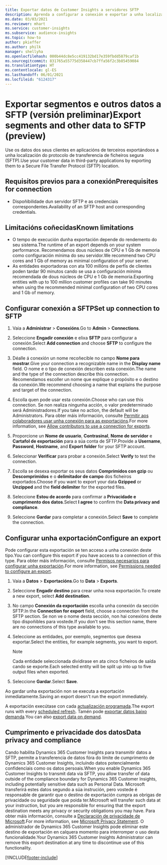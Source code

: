 ```yaml
---
title: Exportar datos de Customer Insights a servidores SFTP
description: Aprenda a configurar a conexión e exportar a unha localización de SFTP.
ms.date: 03/03/2021
ms.reviewer: mhart
ms.service: customer-insights
ms.subservice: audience-insights
ms.topic: how-to
author: pkieffer
ms.author: philk
manager: shellyha
ms.openlocfilehash: 000b44dc8e5cc419132bd17e359fbdd5879caf1b
ms.sourcegitcommit: 831765a55775d358447cb7ffa56f2c3b85459084
ms.translationtype: HT
ms.contentlocale: gl-ES
ms.lasthandoff: 06/01/2021
ms.locfileid: "6124317"
---
```

# <a name="export-segments-and-other-data-to-sftp-preview"></a><span data-ttu-id="1f20f-103">Exportar segmentos e outros datos a SFTP (versión preliminar)</span><span class="sxs-lookup"><span data-stu-id="1f20f-103">Export segments and other data to SFTP (preview)</span></span>

<span data-ttu-id="1f20f-104">Use os datos dos seus clientes en aplicacións de terceiros exportándoos a unha localización do protocolo de transferencia de ficheiros segura (SFTP).</span><span class="sxs-lookup"><span data-stu-id="1f20f-104">Use your customer data in third-party applications by exporting them to a Secure File Transfer Protocol (SFTP) location.</span></span>

## <a name="prerequisites-for-connection"></a><span data-ttu-id="1f20f-105">Requisitos previos para a conexión</span><span class="sxs-lookup"><span data-stu-id="1f20f-105">Prerequisites for connection</span></span>

- <span data-ttu-id="1f20f-106">Dispoñibilidade dun servidor SFTP e as credenciais correspondentes.</span><span class="sxs-lookup"><span data-stu-id="1f20f-106">Availability of an SFTP host and corresponding credentials.</span></span>

## <a name="known-limitations"></a><span data-ttu-id="1f20f-107">Limitacións coñecidas</span><span class="sxs-lookup"><span data-stu-id="1f20f-107">Known limitations</span></span>

- <span data-ttu-id="1f20f-108">O tempo de execución dunha exportación depende do rendemento do seu sistema.</span><span class="sxs-lookup"><span data-stu-id="1f20f-108">The runtime of an export depends on your system performance.</span></span> <span data-ttu-id="1f20f-109">Recomendamos dous núcleos de CPU e 1 Gb de memoria como configuración mínima do seu servidor.</span><span class="sxs-lookup"><span data-stu-id="1f20f-109">We recommend two CPU cores and 1 Gb of memory as minimal configuration of your server.</span></span> 
- <span data-ttu-id="1f20f-110">As entidades exportadoras con ata 100 millóns de perfís de clientes poden tardar 90 minutos cando se usa a configuración mínima recomendada de dous núcleos de CPU e 1 Gb de memoria.</span><span class="sxs-lookup"><span data-stu-id="1f20f-110">Exporting entities with up to 100 million customer profiles can take 90 minutes when using the recommended minimal configuration of two CPU cores and 1 Gb of memory.</span></span> 

## <a name="set-up-connection-to-sftp"></a><span data-ttu-id="1f20f-111">Configurar conexión a SFTP</span><span class="sxs-lookup"><span data-stu-id="1f20f-111">Set up connection to SFTP</span></span>

1. <span data-ttu-id="1f20f-112">Vaia a **Administrar** > **Conexións**.</span><span class="sxs-lookup"><span data-stu-id="1f20f-112">Go to **Admin** > **Connections**.</span></span>

1. <span data-ttu-id="1f20f-113">Seleccione **Engadir conexión** e elixa **SFTP** para configurar a conexión.</span><span class="sxs-lookup"><span data-stu-id="1f20f-113">Select **Add connection** and choose **SFTP** to configure the connection.</span></span>

1. <span data-ttu-id="1f20f-114">Déalle á conexión un nome recoñecible no campo **Nome para mostrar**.</span><span class="sxs-lookup"><span data-stu-id="1f20f-114">Give your connection a recognizable name in the **Display name** field.</span></span> <span data-ttu-id="1f20f-115">O nome e o tipo de conexión describen esta conexión.</span><span class="sxs-lookup"><span data-stu-id="1f20f-115">The name and the type of the connection describe this connection.</span></span> <span data-ttu-id="1f20f-116">Recomendamos escoller un nome que explique o propósito e o destino da conexión.</span><span class="sxs-lookup"><span data-stu-id="1f20f-116">We recommend choosing a name that explains the purpose and target of the connection.</span></span>

1. <span data-ttu-id="1f20f-117">Escolla quen pode usar esta conexión.</span><span class="sxs-lookup"><span data-stu-id="1f20f-117">Choose who can use this connection.</span></span> <span data-ttu-id="1f20f-118">Se non realiza ningunha acción, o valor predeterminado será Administradores.</span><span class="sxs-lookup"><span data-stu-id="1f20f-118">If you take no action, the default will be Administrators.</span></span> <span data-ttu-id="1f20f-119">Para obter máis información, consulte [Permitir aos colaboradores usar unha conexión para as exportacións](connections.md#allow-contributors-to-use-a-connection-for-exports).</span><span class="sxs-lookup"><span data-stu-id="1f20f-119">For more information, see [Allow contributors to use a connection for exports](connections.md#allow-contributors-to-use-a-connection-for-exports).</span></span>

1. <span data-ttu-id="1f20f-120">Proporcione un **Nome de usuario**, **Contrasinal**, **Nome de servidor** e **Cartafol de exportación** para a súa conta de SFTP.</span><span class="sxs-lookup"><span data-stu-id="1f20f-120">Provide a **Username**, **Password**, **Hostname**, and **Export folder** for your SFTP account.</span></span>

1. <span data-ttu-id="1f20f-121">Seleccionar **Verificar** para probar a conexión.</span><span class="sxs-lookup"><span data-stu-id="1f20f-121">Select **Verify** to test the connection.</span></span>

1. <span data-ttu-id="1f20f-122">Escolla se desexa exportar os seus datos **Comprimidos con gzip** ou **Descomprimidos** e o **delimitador de campo** dos ficheiros exportados.</span><span class="sxs-lookup"><span data-stu-id="1f20f-122">Choose if you want to export your data **Gzipped** or **Unzipped** and the **field delimiter** for the exported files.</span></span>

1. <span data-ttu-id="1f20f-123">Seleccione **Estou de acordo** para confirmar a **Privacidade e cumprimento dos datos**.</span><span class="sxs-lookup"><span data-stu-id="1f20f-123">Select **I agree** to confirm the **Data privacy and compliance**.</span></span>

1. <span data-ttu-id="1f20f-124">Seleccione **Gardar** para completar a conexión.</span><span class="sxs-lookup"><span data-stu-id="1f20f-124">Select **Save** to complete the connection.</span></span>

## <a name="configure-an-export"></a><span data-ttu-id="1f20f-125">Configurar unha exportación</span><span class="sxs-lookup"><span data-stu-id="1f20f-125">Configure an export</span></span>

<span data-ttu-id="1f20f-126">Pode configurar esta exportación se ten acceso a unha conexión deste tipo.</span><span class="sxs-lookup"><span data-stu-id="1f20f-126">You can configure this export if you have access to a connection of this type.</span></span> <span data-ttu-id="1f20f-127">Para obter máis información, consulte [Permisos necesarios para configurar unha exportación](export-destinations.md#set-up-a-new-export).</span><span class="sxs-lookup"><span data-stu-id="1f20f-127">For more information, see [Permissions needed to configure an export](export-destinations.md#set-up-a-new-export).</span></span>

1. <span data-ttu-id="1f20f-128">Vaia a **Datos** > **Exportacións**.</span><span class="sxs-lookup"><span data-stu-id="1f20f-128">Go to **Data** > **Exports**.</span></span>

1. <span data-ttu-id="1f20f-129">Seleccione **Engadir destino** para crear unha nova exportación.</span><span class="sxs-lookup"><span data-stu-id="1f20f-129">To create a new export, select **Add destination**.</span></span>

1. <span data-ttu-id="1f20f-130">No campo **Conexión da exportación** escolla unha conexión da sección SFTP.</span><span class="sxs-lookup"><span data-stu-id="1f20f-130">In the **Connection for export** field, choose a connection from the SFTP section.</span></span> <span data-ttu-id="1f20f-131">Se non ve o nome desta sección, non hai conexións deste tipo dispoñibles para vostede.</span><span class="sxs-lookup"><span data-stu-id="1f20f-131">If you don't see this section name, there are no connections of this type available to you.</span></span>

1. <span data-ttu-id="1f20f-132">Seleccione as entidades, por exemplo, segmentos que desexa exportar.</span><span class="sxs-lookup"><span data-stu-id="1f20f-132">Select the entities, for example segments, you want to export.</span></span>

   > [!NOTE]
   > <span data-ttu-id="1f20f-133">Cada entidade seleccionada dividirase en ata cinco ficheiros de saída cando se exporte.</span><span class="sxs-lookup"><span data-stu-id="1f20f-133">Each selected entity will be split up into up to five output files when exported.</span></span> 

1. <span data-ttu-id="1f20f-134">Seleccione **Gardar**.</span><span class="sxs-lookup"><span data-stu-id="1f20f-134">Select **Save**.</span></span>

<span data-ttu-id="1f20f-135">Ao gardar unha exportación non se executa a exportación inmediatamente.</span><span class="sxs-lookup"><span data-stu-id="1f20f-135">Saving an export doesn't run the export immediately.</span></span>

<span data-ttu-id="1f20f-136">A exportación execútase con cada [actualización programada](system.md#schedule-tab).</span><span class="sxs-lookup"><span data-stu-id="1f20f-136">The export runs with every [scheduled refresh](system.md#schedule-tab).</span></span> <span data-ttu-id="1f20f-137">Tamén pode [exportar datos baixo demanda](export-destinations.md#run-exports-on-demand).</span><span class="sxs-lookup"><span data-stu-id="1f20f-137">You can also [export data on demand](export-destinations.md#run-exports-on-demand).</span></span> 

## <a name="data-privacy-and-compliance"></a><span data-ttu-id="1f20f-138">Cumprimento e privacidade dos datos</span><span class="sxs-lookup"><span data-stu-id="1f20f-138">Data privacy and compliance</span></span>

<span data-ttu-id="1f20f-139">Cando habilita Dynamics 365 Customer Insights para transmitir datos a SFTP, permite a transferencia de datos fóra do límite de cumprimento de Dynamics 365 Customer Insights, incluíndo datos potencialmente confidenciais como os datos persoais.</span><span class="sxs-lookup"><span data-stu-id="1f20f-139">When you enable Dynamics 365 Customer Insights to transmit data via SFTP, you allow transfer of data outside of the compliance boundary for Dynamics 365 Customer Insights, including potentially sensitive data such as Personal Data.</span></span> <span data-ttu-id="1f20f-140">Microsoft transferirá estes datos segundo a súa instrución, pero vostede é responsable de garantir que o destino de exportación cumpra as obrigas de privacidade ou seguridade que poida ter.</span><span class="sxs-lookup"><span data-stu-id="1f20f-140">Microsoft will transfer such data at your instruction, but you are responsible for ensuring that the export destination meets any privacy or security obligations you may have.</span></span> <span data-ttu-id="1f20f-141">Para obter máis información, consulte a [Declaración de privacidade de Microsoft](https://go.microsoft.com/fwlink/?linkid=396732).</span><span class="sxs-lookup"><span data-stu-id="1f20f-141">For more information, see [Microsoft Privacy Statement](https://go.microsoft.com/fwlink/?linkid=396732).</span></span>
<span data-ttu-id="1f20f-142">O administrador de Dynamics 365 Customer Insights pode eliminar este destino de exportación en calquera momento para interromper o uso desta funcionalidade.</span><span class="sxs-lookup"><span data-stu-id="1f20f-142">Your Dynamics 365 Customer Insights Administrator can remove this export destination at any time to discontinue use of this functionality.</span></span>

[!INCLUDE[footer-include](../includes/footer-banner.md)]
